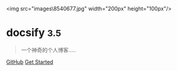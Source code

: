 <!-- _coverpage.md -->
<img src="images\8540677.jpg" width="200px" height="100px"/>

# docsify <small>3.5</small>

> 一个神奇的个人博客.....

[GitHub](https://github.com/liqinliq/chali) 
[Get Started](/README.md)

